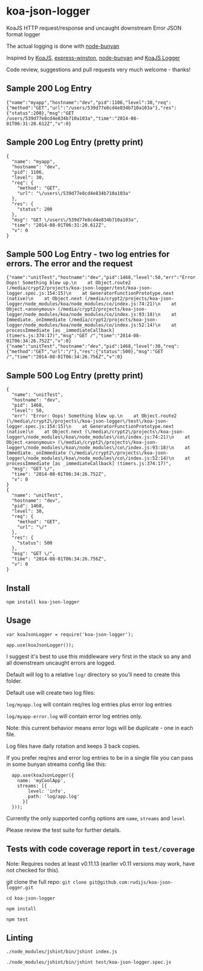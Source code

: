 koa-json-logger
===============

KoaJS HTTP request/response and uncaught downstream Error JSON format logger

The actual logging is done with [node-bunyan](https://github.com/trentm/node-bunyan)

Inspired by [KoaJS](https://github.com/koajs), [express-winston](https://github.com/heapsource/express-winston), [node-bunyan](https://github.com/trentm/node-bunyan) and [KoaJS Logger](https://github.com/koajs/logger)

Code review, suggestions and pull requests very much welcome - thanks!

## Sample 200 Log Entry

    {"name":"myapp","hostname":"dev","pid":1106,"level":30,"req":{"method":"GET","url":"/users/539d77e8cd4e834b710a103a"},"res":{"status":200},"msg":"GET /users/539d77e8cd4e834b710a103a","time":"2014-08-01T06:31:20.612Z","v":0}

## Sample 200 Log Entry (pretty print)

    {
      "name": "myapp",
      "hostname": "dev",
      "pid": 1106,
      "level": 30,
      "req": {
        "method": "GET",
        "url": "\/users\/539d77e8cd4e834b710a103a"
      },
      "res": {
        "status": 200
      },
      "msg": "GET \/users\/539d77e8cd4e834b710a103a",
      "time": "2014-08-01T06:31:20.612Z",
      "v": 0
    }

   
## Sample 500 Log Entry - two log entries for errors. The error and the request

    {"name":"unitTest","hostname":"dev","pid":1468,"level":50,"err":"Error: Oops! Something blew up.\n    at Object.route2 (/media/crypt2/projects/koa-json-logger/test/koa-json-logger.spec.js:154:15)\n    at GeneratorFunctionPrototype.next (native)\n    at Object.next (/media/crypt2/projects/koa-json-logger/node_modules/koa/node_modules/co/index.js:74:21)\n    at Object.<anonymous> (/media/crypt2/projects/koa-json-logger/node_modules/koa/node_modules/co/index.js:93:18)\n    at Immediate._onImmediate (/media/crypt2/projects/koa-json-logger/node_modules/koa/node_modules/co/index.js:52:14)\n    at processImmediate [as _immediateCallback] (timers.js:374:17)","msg":"GET /","time":"2014-08-01T06:34:26.752Z","v":0}
    {"name":"unitTest","hostname":"dev","pid":1468,"level":30,"req":{"method":"GET","url":"/"},"res":{"status":500},"msg":"GET /","time":"2014-08-01T06:34:26.756Z","v":0}

## Sample 500 Log Entry (pretty print)

    {
      "name": "unitTest",
      "hostname": "dev",
      "pid": 1468,
      "level": 50,
      "err": "Error: Oops! Something blew up.\n    at Object.route2 (\/media\/crypt2\/projects\/koa-json-logger\/test\/koa-json-logger.spec.js:154:15)\n    at GeneratorFunctionPrototype.next (native)\n    at Object.next (\/media\/crypt2\/projects\/koa-json-logger\/node_modules\/koa\/node_modules\/co\/index.js:74:21)\n    at Object.<anonymous> (\/media\/crypt2\/projects\/koa-json-logger\/node_modules\/koa\/node_modules\/co\/index.js:93:18)\n    at Immediate._onImmediate (\/media\/crypt2\/projects\/koa-json-logger\/node_modules\/koa\/node_modules\/co\/index.js:52:14)\n    at processImmediate [as _immediateCallback] (timers.js:374:17)",
      "msg": "GET \/",
      "time": "2014-08-01T06:34:26.752Z",
      "v": 0
    }
    {
      "name": "unitTest",
      "hostname": "dev",
      "pid": 1468,
      "level": 30,
      "req": {
        "method": "GET",
        "url": "\/"
      },
      "res": {
        "status": 500
      },
      "msg": "GET \/",
      "time": "2014-08-01T06:34:26.756Z",
      "v": 0
    }

## Install

`npm install koa-json-logger`

## Usage

`var koaJsonLogger = require('koa-json-logger');`

`app.use(koaJsonLogger());`

I suggest it's best to use this middleware very first in the stack so any and all downstream uncaught errors are logged.

Default will log to a relative `log/` directory so you'll need to create this folder.
 
Default use will create two log files:

`log/myapp.log` will contain req/res log entries plus error log entries

`log/myapp-error.log` will contain error log entries only.

Note: this current behavior means error logs will be duplicate - one in each file.

Log files have daily rotation and keeps 3 back copies.

If you prefer req/res and error log entries to be in a single file you can pass in some bunyan streams config like this:

      app.use(koaJsonLogger({
        name: 'myCoolApp',
        streams: [{
            level: 'info',
            path: 'log/app.log'
          }]
      }));

Currently the only supported config options are `name`, `streams` and `level`

Please review the test suite for further details.

## Tests with code coverage report in `test/coverage`

Note: Requires nodes at least v0.11.13 (earlier v0.11 versions may work, have not checked for this).

git clone the full repo: `git clone git@github.com:rudijs/koa-json-logger.git`

`cd koa-json-logger`

`npm install`

`npm test`


## Linting

`./node_modules/jshint/bin/jshint index.js` 

`./node_modules/jshint/bin/jshint test/koa-json-logger.spec.js`
